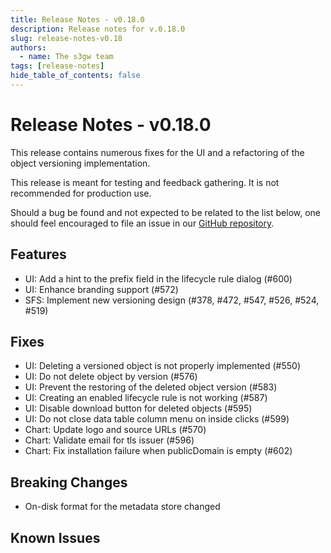 ```yaml
---
title: Release Notes - v0.18.0
description: Release notes for v.0.18.0
slug: release-notes-v0.18
authors:
  - name: The s3gw team
tags: [release-notes]
hide_table_of_contents: false
---
```


# Release Notes - v0.18.0

This release contains numerous fixes for the UI and a refactoring of the object
versioning implementation.

<!--truncate-->

This release is meant for testing and feedback gathering. It is not recommended
for production use.

Should a bug be found and not expected to be related to the list below, one
should feel encouraged to file an issue in our
[GitHub repository](https://github.com/aquarist-labs/s3gw/issues/new/choose).

## Features

- UI: Add a hint to the prefix field in the lifecycle rule dialog (#600)
- UI: Enhance branding support (#572)
- SFS: Implement new versioning design (#378, #472, #547, #526, #524, #519)

## Fixes

- UI: Deleting a versioned object is not properly implemented (#550)
- UI: Do not delete object by version (#576)
- UI: Prevent the restoring of the deleted object version (#583)
- UI: Creating an enabled lifecycle rule is not working (#587)
- UI: Disable download button for deleted objects (#595)
- UI: Do not close data table column menu on inside clicks (#599)
- Chart: Update logo and source URLs (#570)
- Chart: Validate email for tls issuer (#596)
- Chart: Fix installation failure when publicDomain is empty (#602)

## Breaking Changes

- On-disk format for the metadata store changed

## Known Issues
